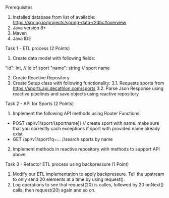 ﻿Prerequisites

1. Installed database from list of available: https://spring.io/projects/spring-data-r2dbc#overview
2. Java version 8+
3. Maven
4. Java IDE

Task 1 - ETL process (2 Points)

1. Create data model with following fields:

"id": int, // id of sport
"name": string // sport name

2. Create Reactive Repository
3. Create Setup class with following functionality: 3.1. Requests sports from https://sports.api.decathlon.com/sports 3.2. Parse Json Response using reactive pipelines and save objects using reactive repository

Task 2 - API for Sports (2 Points)

1. Implement the following API methods using Router Functions:
- POST /api/v1/sport/{sportname]} // create sport with name. make sure that you correctly cach exceptions if sport with provided name already exist
- GET /api/v1/sport?q=... //search sports by name
2. Implement methods in reactive repository with methods to support API above

Task 3 - Refactor ETL process using backpressure (1 Point)

1. Modify our ETL implementation to apply backpressure. Tell the upstream to only send 20 elements at a time by using request().
2. Log operations to see that request(20) is calles, followed by 20 onNext() calls, then request(20) again and so on.

